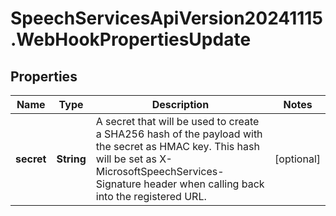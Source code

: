 # SpeechServicesApiVersion20241115.WebHookPropertiesUpdate

## Properties
Name | Type | Description | Notes
------------ | ------------- | ------------- | -------------
**secret** | **String** | A secret that will be used to create a SHA256 hash of the payload with the secret as HMAC key. This hash will be set as X-MicrosoftSpeechServices-Signature header when calling back into the registered URL. | [optional] 


